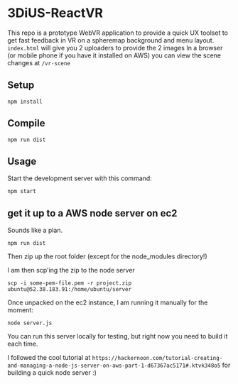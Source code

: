 # 3DiUS-ReactVR

This repo is a prototype WebVR application to provide a quick UX toolset to get fast feedback in VR on a spheremap background and menu layout.
`index.html` will give you 2 uploaders to provide the 2 images
In a browser (or mobile phone if you have it installed on AWS) you can view the scene changes at `/vr-scene`

Setup
---

```
npm install
```

Compile
---

```
npm run dist
```

Usage
---

Start the development server with this command:

```
npm start
```

## get it up to a AWS node server on ec2
Sounds like a plan.

```
npm run dist
```
Then zip up the root folder (except for the node_modules directory!)

I am then scp'ing the zip to the node server
```
scp -i some-pem-file.pem -r project.zip ubuntu@52.38.183.91:/home/ubuntu/server
```

Once unpacked on the ec2 instance, I am running it manually for the moment:

```
node server.js
```

You can run this server locally for testing, but right now you need to build it each time.

I followed the cool tutorial at `https://hackernoon.com/tutorial-creating-and-managing-a-node-js-server-on-aws-part-1-d67367ac5171#.ktvk348o5` for building a quick node server :)
